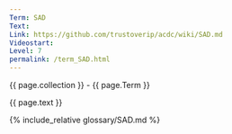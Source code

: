 ```yaml
---
Term: SAD
Text: 
Link: https://github.com/trustoverip/acdc/wiki/SAD.md
Videostart: 
Level: 7
permalink: /term_SAD.html
---
```


{{ page.collection }} - {{ page.Term }}

   {{ page.text }}

{% include_relative glossary/SAD.md %}
